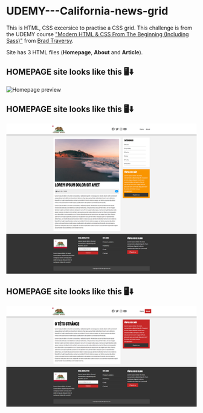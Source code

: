 # UDEMY---California-news-grid
This is HTML, CSS excersice to practise a CSS grid. This challenge is from the UDEMY course <a href="https://www.udemy.com/course/modern-html-css-from-the-beginning/">"Modern HTML &amp; CSS From The Beginning (Including Sass)"</a> from <a href="https://www.udemy.com/user/brad-traversy/">Brad Traversy</a>. 

Site has 3 HTML files (<b>Homepage</b>, <b>About</b> and <b>Article</b>).


## HOMEPAGE site looks like this 🖥️⬇️
<img src="homepage.png" alt="Homepage preview">


## HOMEPAGE site looks like this 🖥️⬇️
<img src="article.png" alt="Article preview">


## HOMEPAGE site looks like this 🖥️⬇️
<img src="about.png" alt="About preview">
